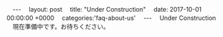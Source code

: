 　---
　layout: post
　title: "Under Construction"
　date: 2017-10-01 00:00:00 +0000
　categories:'faq-about-us'
　---
　Under Construction<br>
　現在準備中です。お待ちください。
